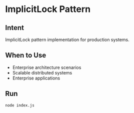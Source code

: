 # ImplicitLock Pattern

## Intent
ImplicitLock pattern implementation for production systems.

## When to Use
- Enterprise architecture scenarios
- Scalable distributed systems
- Enterprise applications

## Run
```bash
node index.js
```
